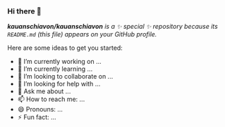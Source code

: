 ### Hi there 👋


_**kauanschiavon/kauanschiavon** is a ✨ special ✨ repository because its `README.md` (this file) appears on your GitHub profile._

Here are some ideas to get you started:

- 🔭 I’m currently working on ...
- 🌱 I’m currently learning ...
- 👯 I’m looking to collaborate on ...
- 🤔 I’m looking for help with ...
- 💬 Ask me about ...
- 📫 How to reach me: ...
- 😄 Pronouns: ...
- ⚡ Fun fact: ...

